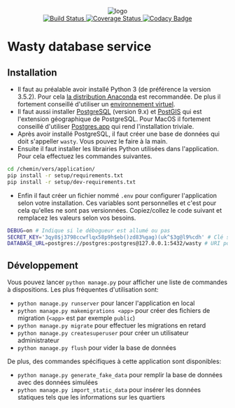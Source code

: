 <div>
  <div align="center">
    <img src="https://docs.google.com/drawings/d/1CgBwaB4JOsYyUhqR1e9pPE5AdyEgIksgAIh_EIVtfsg/pub?w=476&h=230" alt="logo"/>
  </div>
  <div align="center">
    <a href="https://travis-ci.org/cmisid/WastyDB">
      <img src="https://travis-ci.org/cmisid/WastyDB.svg?branch=master&style=flat-square" alt="Build Status"/>
    </a>
    <a href="https://coveralls.io/github/cmisid/WastyDB?branch=master">
      <img src="https://coveralls.io/repos/github/cmisid/WastyDB/badge.svg?branch=master&style=flat-square" alt="Coverage Status"/>
    </a>
    <a href="https://www.codacy.com/app/maxhalford25/WastyDB?utm_source=github.com&amp;utm_medium=referral&amp;utm_content=cmisid/WastyDB&amp;utm_campaign=Badge_Grade">
      <img src="https://api.codacy.com/project/badge/Grade/683ac797e09b44d58468846571979d74" alt="Codacy Badge" />
    </a>
  </div>
<div>

# Wasty database service

## Installation

- Il faut au préalable avoir installé Python 3 (de préférence la version 3.5.2). Pour cela [la distribution Anaconda](https://www.continuum.io/downloads) est recommandée. De plus il fortement conseillé d'utiliser un [environnement virtuel](http://conda.pydata.org/docs/using/envs.html).
- Il faut aussi installer [PostgreSQL](https://djangogirls.gitbooks.io/django-girls-tutorial-extensions/content/optional_postgresql_installation/) (version 9.x) et [PostGIS](https://docs.djangoproject.com/en/1.7/ref/contrib/gis/install/postgis/) qui est l'extension géographique de PostgreSQL. Pour MacOS il fortement conseillé d'utiliser [Postgres.app](http://postgresapp.com/) qui rend l'installation triviale.
- Après avoir installé PostgreSQL, il faut créer une base de données qui doit s'appeller `wasty`. Vous pouvez le faire à la main.
- Ensuite il faut installer les librairies Python utilisées dans l'application. Pour cela effectuez les commandes suivantes.

```sh
cd /chemin/vers/application/
pip install -r setup/requirements.txt
pip install -r setup/dev-requirements.txt
```

- Enfin il faut créer un fichier nommé `.env` pour configurer l'application selon votre installation. Ces variables sont personnelles et c'est pour cela qu'elles ne sont pas versionnées. Copiez/collez le code suivant et remplacez les valeurs selon vos besoins.

```sh
DEBUG=on # Indique si le débogueur est allumé ou pas
SECRET_KEY='3qy8$j3798ccwflqx58p9h$eb()zd83%gag)(uk^$3g@l9%cdh' # Clé secrète
DATABASE_URL=postgres://postgres:postgres@127.0.0.1:5432/wasty # URI pointant vers la base de données
```

## Développement

Vous pouvez lancer `python manage.py` pour afficher une liste de commandes à dispositions. Les plus fréquentes d'utilisation sont:

- `python manage.py runserver` pour lancer l'application en local
- `python manage.py makemigrations <app>` pour créer des fichiers de migration (`<app>` est par exemple `public`)
- `python manage.py migrate` pour effectuer les migrations en retard
- `python manage.py createsuperuser` pour créer un utilisateur administrateur
- `python manage.py flush` pour vider la base de données

De plus, des commandes spécifiques à cette application sont disponibles:

- `python manage.py generate_fake_data` pour remplir la base de données avec des données simulées
- `python manage.py import_static_data` pour insérer les données statiques tels que les informations sur les quartiers
